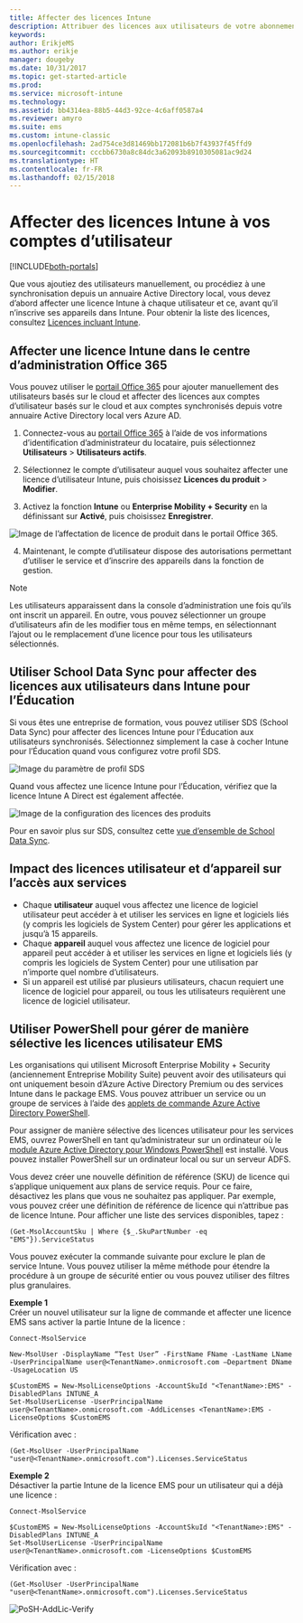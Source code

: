 ```yaml
---
title: Affecter des licences Intune
description: Attribuer des licences aux utilisateurs de votre abonnement Intune
keywords: 
author: ErikjeMS
ms.author: erikje
manager: dougeby
ms.date: 10/31/2017
ms.topic: get-started-article
ms.prod: 
ms.service: microsoft-intune
ms.technology: 
ms.assetid: bb4314ea-88b5-44d3-92ce-4c6aff0587a4
ms.reviewer: amyro
ms.suite: ems
ms.custom: intune-classic
ms.openlocfilehash: 2ad754ce3d81469bb172081b6b7f43937f45ffd9
ms.sourcegitcommit: cccbb6730a8c84dc3a62093b8910305081ac9d24
ms.translationtype: HT
ms.contentlocale: fr-FR
ms.lasthandoff: 02/15/2018
---
```

# <a name="assign-intune-licenses-to-your-user-accounts"></a>Affecter des licences Intune à vos comptes d’utilisateur

[!INCLUDE[both-portals](./includes/note-for-both-portals.md)]

Que vous ajoutiez des utilisateurs manuellement, ou procédiez à une synchronisation depuis un annuaire Active Directory local, vous devez d’abord affecter une licence Intune à chaque utilisateur et ce, avant qu’il n’inscrive ses appareils dans Intune. Pour obtenir la liste des licences, consultez [Licences incluant Intune](licenses.md).

## <a name="assign-an-intune-license-in-the-office-365-admin-center"></a>Affecter une licence Intune dans le centre d’administration Office 365

Vous pouvez utiliser le [portail Office 365](http://go.microsoft.com/fwlink/p/?LinkId=698854) pour ajouter manuellement des utilisateurs basés sur le cloud et affecter des licences aux comptes d’utilisateur basés sur le cloud et aux comptes synchronisés depuis votre annuaire Active Directory local vers Azure AD.

1.  Connectez-vous au [portail Office 365](http://go.microsoft.com/fwlink/p/?LinkId=698854) à l’aide de vos informations d’identification d’administrateur du locataire, puis sélectionnez **Utilisateurs** > **Utilisateurs actifs**.

2.  Sélectionnez le compte d’utilisateur auquel vous souhaitez affecter une licence d’utilisateur Intune, puis choisissez **Licences du produit** > **Modifier**.

3.  Activez la fonction **Intune** ou **Enterprise Mobility + Security** en la définissant sur **Activé**, puis choisissez **Enregistrer**.

  ![Image de l’affectation de licence de produit dans le portail Office 365.](./media/office-assign-license.png)

4. Maintenant, le compte d’utilisateur dispose des autorisations permettant d’utiliser le service et d’inscrire des appareils dans la fonction de gestion.

> [!NOTE]
> Les utilisateurs apparaissent dans la console d’administration une fois qu’ils ont inscrit un appareil. En outre, vous pouvez sélectionner un groupe d’utilisateurs afin de les modifier tous en même temps, en sélectionnant l’ajout ou le remplacement d’une licence pour tous les utilisateurs sélectionnés.

## <a name="use-school-data-sync-to-assign-licenses-to-users-in-intune-for-education"></a>Utiliser School Data Sync pour affecter des licences aux utilisateurs dans Intune pour l’Éducation
Si vous êtes une entreprise de formation, vous pouvez utiliser SDS (School Data Sync) pour affecter des licences Intune pour l’Éducation aux utilisateurs synchronisés. Sélectionnez simplement la case à cocher Intune pour l’Éducation quand vous configurez votre profil SDS.  

![Image du paramètre de profil SDS](./media/i4e-sds-profile-setup-setting.png)

Quand vous affectez une licence Intune pour l’Éducation, vérifiez que la licence Intune A Direct est également affectée.

![Image de la configuration des licences des produits](./media/i4e-set-licenses.png)

Pour en savoir plus sur SDS, consultez cette [vue d’ensemble de School Data Sync](https://support.office.com/article/Overview-of-School-Data-Sync-and-Classroom-f3d1147b-4ade-4905-8518-508e729f2e91).

## <a name="how-user-and-device-licenses-affect-access-to-services"></a>Impact des licences utilisateur et d’appareil sur l’accès aux services
* Chaque **utilisateur** auquel vous affectez une licence de logiciel utilisateur peut accéder à et utiliser les services en ligne et logiciels liés (y compris les logiciels de System Center) pour gérer les applications et jusqu’à 15 appareils.
* Chaque **appareil** auquel vous affectez une licence de logiciel pour appareil peut accéder à et utiliser les services en ligne et logiciels liés (y compris les logiciels de System Center) pour une utilisation par n’importe quel nombre d’utilisateurs.
* Si un appareil est utilisé par plusieurs utilisateurs, chacun requiert une licence de logiciel pour appareil, ou tous les utilisateurs requièrent une licence de logiciel utilisateur.

## <a name="use-powershell-to-selectively-manage-ems-user-licenses"></a>Utiliser PowerShell pour gérer de manière sélective les licences utilisateur EMS
Les organisations qui utilisent Microsoft Enterprise Mobility + Security (anciennement Entreprise Mobility Suite) peuvent avoir des utilisateurs qui ont uniquement besoin d’Azure Active Directory Premium ou des services Intune dans le package EMS. Vous pouvez attribuer un service ou un groupe de services à l’aide des [applets de commande Azure Active Directory PowerShell](https://msdn.microsoft.com/library/jj151815.aspx).

Pour assigner de manière sélective des licences utilisateur pour les services EMS, ouvrez PowerShell en tant qu’administrateur sur un ordinateur où le [module Azure Active Directory pour Windows PowerShell](https://msdn.microsoft.com/library/jj151815.aspx#bkmk_installmodule) est installé. Vous pouvez installer PowerShell sur un ordinateur local ou sur un serveur ADFS.

Vous devez créer une nouvelle définition de référence (SKU) de licence qui s’applique uniquement aux plans de service requis. Pour ce faire, désactivez les plans que vous ne souhaitez pas appliquer. Par exemple, vous pouvez créer une définition de référence de licence qui n’attribue pas de licence Intune. Pour afficher une liste des services disponibles, tapez :

    (Get-MsolAccountSku | Where {$_.SkuPartNumber -eq "EMS"}).ServiceStatus

Vous pouvez exécuter la commande suivante pour exclure le plan de service Intune. Vous pouvez utiliser la même méthode pour étendre la procédure à un groupe de sécurité entier ou vous pouvez utiliser des filtres plus granulaires.

**Exemple 1**<br>
Créer un nouvel utilisateur sur la ligne de commande et affecter une licence EMS sans activer la partie Intune de la licence :

    Connect-MsolService

    New-MsolUser -DisplayName “Test User” -FirstName FName -LastName LName -UserPrincipalName user@<TenantName>.onmicrosoft.com –Department DName -UsageLocation US

    $CustomEMS = New-MsolLicenseOptions -AccountSkuId "<TenantName>:EMS" -DisabledPlans INTUNE_A
    Set-MsolUserLicense -UserPrincipalName user@<TenantName>.onmicrosoft.com -AddLicenses <TenantName>:EMS -LicenseOptions $CustomEMS


Vérification avec :

    (Get-MsolUser -UserPrincipalName "user@<TenantName>.onmicrosoft.com").Licenses.ServiceStatus

**Exemple 2**<br>
Désactiver la partie Intune de la licence EMS pour un utilisateur qui a déjà une licence :

    Connect-MsolService

    $CustomEMS = New-MsolLicenseOptions -AccountSkuId "<TenantName>:EMS" -DisabledPlans INTUNE_A
    Set-MsolUserLicense -UserPrincipalName user@<TenantName>.onmicrosoft.com -LicenseOptions $CustomEMS

Vérification avec :

    (Get-MsolUser -UserPrincipalName "user@<TenantName>.onmicrosoft.com").Licenses.ServiceStatus

![PoSH-AddLic-Verify](./media/posh-addlic-verify.png)
